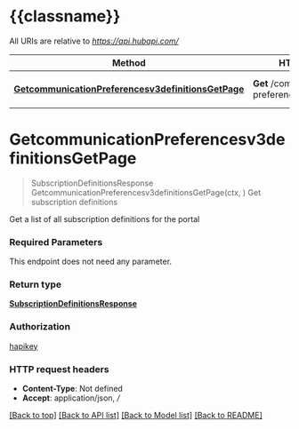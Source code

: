 # {{classname}}

All URIs are relative to *https://api.hubapi.com/*

Method | HTTP request | Description
------------- | ------------- | -------------
[**GetcommunicationPreferencesv3definitionsGetPage**](DefinitionApi.md#GetcommunicationPreferencesv3definitionsGetPage) | **Get** /communication-preferences/v3/definitions | Get subscription definitions

# **GetcommunicationPreferencesv3definitionsGetPage**
> SubscriptionDefinitionsResponse GetcommunicationPreferencesv3definitionsGetPage(ctx, )
Get subscription definitions

Get a list of all subscription definitions for the portal

### Required Parameters
This endpoint does not need any parameter.

### Return type

[**SubscriptionDefinitionsResponse**](SubscriptionDefinitionsResponse.md)

### Authorization

[hapikey](../README.md#hapikey)

### HTTP request headers

 - **Content-Type**: Not defined
 - **Accept**: application/json, */*

[[Back to top]](#) [[Back to API list]](../README.md#documentation-for-api-endpoints) [[Back to Model list]](../README.md#documentation-for-models) [[Back to README]](../README.md)

